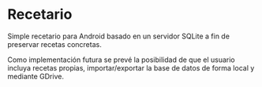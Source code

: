 # Recetario

Simple recetario para Android basado en un servidor SQLite a fin de preservar recetas concretas.

Como implementación futura se prevé la posibilidad de que el usuario incluya recetas propias, importar/exportar la base de datos de forma local y mediante GDrive.
